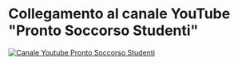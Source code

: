 # Collegamento al canale YouTube "Pronto Soccorso Studenti"


[![Canale Youtube Pronto Soccorso Studenti](./Immagini/Logo_01_-_Icona_256.jpg?raw=true)](https://www.youtube.com/channel/UCbPZP1NdbHJ8ZCrzPoYSNLw)

